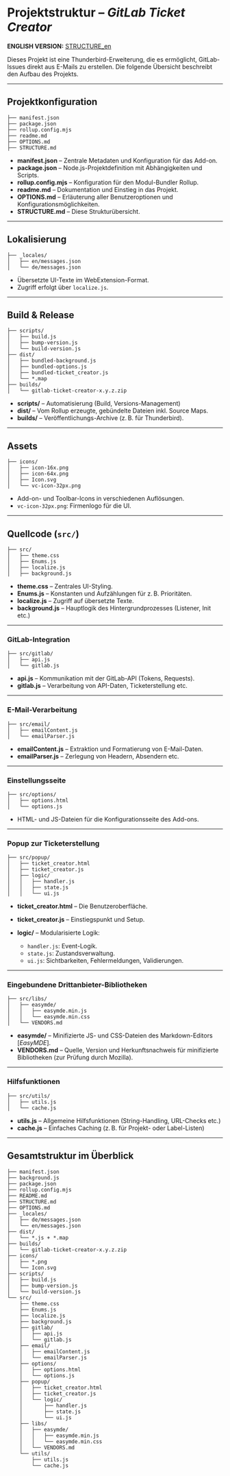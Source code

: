 # Projektstruktur – *GitLab Ticket Creator*
**ENGLISH VERSION:** [STRUCTURE_en](./STRUCTURE_en.md)

Dieses Projekt ist eine Thunderbird-Erweiterung, die es ermöglicht, GitLab-Issues direkt aus E-Mails zu erstellen. Die folgende Übersicht beschreibt den Aufbau des Projekts.

---

## Projektkonfiguration

```text
├── manifest.json
├── package.json
├── rollup.config.mjs
├── readme.md
├── OPTIONS.md
├── STRUCTURE.md
```

* **manifest.json** – Zentrale Metadaten und Konfiguration für das Add-on.
* **package.json** – Node.js-Projektdefinition mit Abhängigkeiten und Scripts.
* **rollup.config.mjs** – Konfiguration für den Modul-Bundler Rollup.
* **readme.md** – Dokumentation und Einstieg in das Projekt.
* **OPTIONS.md** – Erläuterung aller Benutzeroptionen und Konfigurationsmöglichkeiten.
* **STRUCTURE.md** – Diese Strukturübersicht.

---

## Lokalisierung

```text
├── _locales/
│   ├── en/messages.json
│   └── de/messages.json
```

* Übersetzte UI-Texte im WebExtension-Format.
* Zugriff erfolgt über `localize.js`.

---

## Build & Release

```text
├── scripts/
│   ├── build.js
│   ├── bump-version.js
│   └── build-version.js
├── dist/
│   ├── bundled-background.js
│   ├── bundled-options.js
│   ├── bundled-ticket_creator.js
│   └── *.map
├── builds/
│   └── gitlab-ticket-creator-x.y.z.zip
```

* **scripts/** – Automatisierung (Build, Versions-Management)
* **dist/** – Vom Rollup erzeugte, gebündelte Dateien inkl. Source Maps.
* **builds/** – Veröffentlichungs-Archive (z. B. für Thunderbird).

---

## Assets

```text
├── icons/
│   ├── icon-16x.png
│   ├── icon-64x.png
│   ├── Icon.svg
│   └── vc-icon-32px.png
```

* Add-on- und Toolbar-Icons in verschiedenen Auflösungen.
* `vc-icon-32px.png`: Firmenlogo für die UI.

---

## Quellcode (`src/`)

```text
├── src/
│   ├── theme.css
│   ├── Enums.js
│   ├── localize.js
│   ├── background.js
```

* **theme.css** – Zentrales UI-Styling.
* **Enums.js** – Konstanten und Aufzählungen für z. B. Prioritäten.
* **localize.js** – Zugriff auf übersetzte Texte.
* **background.js** – Hauptlogik des Hintergrundprozesses (Listener, Init etc.)

---

### GitLab-Integration

```text
├── src/gitlab/
│   ├── api.js
│   └── gitlab.js
```

* **api.js** – Kommunikation mit der GitLab-API (Tokens, Requests).
* **gitlab.js** – Verarbeitung von API-Daten, Ticketerstellung etc.

---

### E-Mail-Verarbeitung

```text
├── src/email/
│   ├── emailContent.js
│   └── emailParser.js
```

* **emailContent.js** – Extraktion und Formatierung von E-Mail-Daten.
* **emailParser.js** – Zerlegung von Headern, Absendern etc.

---

### Einstellungsseite

```text
├── src/options/
│   ├── options.html
│   └── options.js
```

* HTML- und JS-Dateien für die Konfigurationsseite des Add-ons.

---

### Popup zur Ticketerstellung

```text
├── src/popup/
│   ├── ticket_creator.html
│   ├── ticket_creator.js
│   ├── logic/
│   │   ├── handler.js
│   │   ├── state.js
│   │   └── ui.js
```

* **ticket\_creator.html** – Die Benutzeroberfläche.
* **ticket\_creator.js** – Einstiegspunkt und Setup.
* **logic/** – Modularisierte Logik:

  * `handler.js`: Event-Logik.
  * `state.js`: Zustandsverwaltung.
  * `ui.js`: Sichtbarkeiten, Fehlermeldungen, Validierungen.

---

### Eingebundene Drittanbieter-Bibliotheken

```text
├── src/libs/
│   ├── easymde/
│   │   ├── easymde.min.js
│   │   └── easymde.min.css
│   └── VENDORS.md
```

* **easymde/** – Minifizierte JS- und CSS-Dateien des Markdown-Editors \[*EasyMDE*].
* **VENDORS.md** – Quelle, Version und Herkunftsnachweis für minifizierte Bibliotheken (zur Prüfung durch Mozilla).

---

### Hilfsfunktionen

```text
├── src/utils/
│   ├── utils.js
│   └── cache.js
```

* **utils.js** – Allgemeine Hilfsfunktionen (String-Handling, URL-Checks etc.)
* **cache.js** – Einfaches Caching (z. B. für Projekt- oder Label-Listen)

---

## Gesamtstruktur im Überblick

```text
├── manifest.json
├── background.js
├── package.json
├── rollup.config.mjs
├── README.md
├── STRUCTURE.md
├── OPTIONS.md
├── _locales/
│   ├── de/messages.json
│   └── en/messages.json
├── dist/
│   └── *.js + *.map
├── builds/
│   └── gitlab-ticket-creator-x.y.z.zip
├── icons/
│   ├── *.png
│   └── Icon.svg
├── scripts/
│   ├── build.js
│   ├── bump-version.js
│   └── build-version.js
└── src/
    ├── theme.css
    ├── Enums.js
    ├── localize.js
    ├── background.js
    ├── gitlab/
    │   ├── api.js
    │   └── gitlab.js
    ├── email/
    │   ├── emailContent.js
    │   └── emailParser.js
    ├── options/
    │   ├── options.html
    │   └── options.js
    ├── popup/
    │   ├── ticket_creator.html
    │   ├── ticket_creator.js
    │   └── logic/
    │       ├── handler.js
    │       ├── state.js
    │       └── ui.js
    ├── libs/
    │   ├── easymde/
    │   │   ├── easymde.min.js
    │   │   └── easymde.min.css
    │   └── VENDORS.md
    └── utils/
        ├── utils.js
        └── cache.js
```